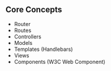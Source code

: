 ## Core Concepts

* Router
* Routes
* Controllers
* Models
* Templates (Handlebars)
* Views
* Components (W3C Web Component)
